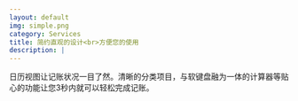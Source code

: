 ```yaml
---
layout: default
img: simple.png
category: Services
title: 简约直观的设计<br>方便您的使用
description: |
---
```

  日历视图让记账状况一目了然。清晰的分类项目，与软键盘融为一体的计算器等贴心的功能让您3秒内就可以轻松完成记账。